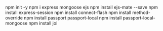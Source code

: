 npm init -y
npm i express mongoose ejs
npm install ejs-mate --save
npm install express-session
npm install connect-flash
npm install method-override
npm install passport passport-local
npm install passport-local-mongoose
npm install joi
